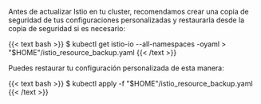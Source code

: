 ---
---
Antes de actualizar Istio en tu cluster, recomendamos crear una copia de seguridad de tus
configuraciones personalizadas y restaurarla desde la copia de seguridad si es necesario:

{{< text bash >}}
$ kubectl get istio-io --all-namespaces -oyaml > "$HOME"/istio_resource_backup.yaml
{{< /text >}}

Puedes restaurar tu configuración personalizada de esta manera:

{{< text bash >}}
$ kubectl apply -f "$HOME"/istio_resource_backup.yaml
{{< /text >}}
